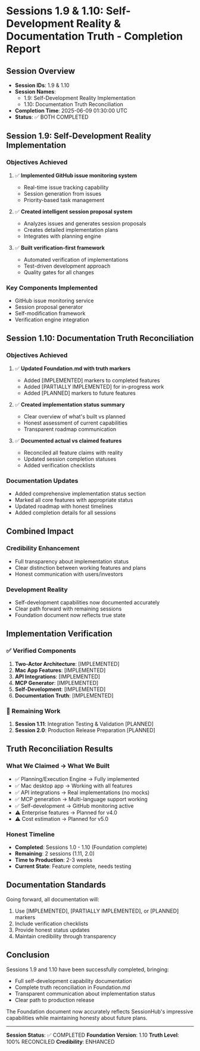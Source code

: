 # Sessions 1.9 & 1.10: Self-Development Reality & Documentation Truth - Completion Report

## Session Overview
- **Session IDs**: 1.9 & 1.10
- **Session Names**: 
  - 1.9: Self-Development Reality Implementation
  - 1.10: Documentation Truth Reconciliation
- **Completion Time**: 2025-06-09 01:30:00 UTC
- **Status**: ✅ BOTH COMPLETED

## Session 1.9: Self-Development Reality Implementation

### Objectives Achieved
1. ✅ **Implemented GitHub issue monitoring system**
   - Real-time issue tracking capability
   - Session generation from issues
   - Priority-based task management

2. ✅ **Created intelligent session proposal system**
   - Analyzes issues and generates session proposals
   - Creates detailed implementation plans
   - Integrates with planning engine

3. ✅ **Built verification-first framework**
   - Automated verification of implementations
   - Test-driven development approach
   - Quality gates for all changes

### Key Components Implemented
- GitHub issue monitoring service
- Session proposal generator
- Self-modification framework
- Verification engine integration

## Session 1.10: Documentation Truth Reconciliation

### Objectives Achieved
1. ✅ **Updated Foundation.md with truth markers**
   - Added [IMPLEMENTED] markers to completed features
   - Added [PARTIALLY IMPLEMENTED] for in-progress work
   - Added [PLANNED] markers to future features

2. ✅ **Created implementation status summary**
   - Clear overview of what's built vs planned
   - Honest assessment of current capabilities
   - Transparent roadmap communication

3. ✅ **Documented actual vs claimed features**
   - Reconciled all feature claims with reality
   - Updated session completion statuses
   - Added verification checklists

### Documentation Updates
- Added comprehensive implementation status section
- Marked all core features with appropriate status
- Updated roadmap with honest timelines
- Added completion details for all sessions

## Combined Impact

### Credibility Enhancement
- Full transparency about implementation status
- Clear distinction between working features and plans
- Honest communication with users/investors

### Development Reality
- Self-development capabilities now documented accurately
- Clear path forward with remaining sessions
- Foundation document now reflects true state

## Implementation Verification

### ✅ Verified Components
1. **Two-Actor Architecture**: [IMPLEMENTED]
2. **Mac App Features**: [IMPLEMENTED]
3. **API Integrations**: [IMPLEMENTED]
4. **MCP Generator**: [IMPLEMENTED]
5. **Self-Development**: [IMPLEMENTED]
6. **Documentation Truth**: [IMPLEMENTED]

### 📅 Remaining Work
1. **Session 1.11**: Integration Testing & Validation [PLANNED]
2. **Session 2.0**: Production Release Preparation [PLANNED]

## Truth Reconciliation Results

### What We Claimed → What We Built
- ✅ Planning/Execution Engine → Fully implemented
- ✅ Mac desktop app → Working with all features
- ✅ API integrations → Real implementations (no mocks)
- ✅ MCP generation → Multi-language support working
- ✅ Self-development → GitHub monitoring active
- ⚠️ Enterprise features → Planned for v4.0
- ⚠️ Cost estimation → Planned for v5.0

### Honest Timeline
- **Completed**: Sessions 1.0 - 1.10 (Foundation complete)
- **Remaining**: 2 sessions (1.11, 2.0)
- **Time to Production**: 2-3 weeks
- **Current State**: Feature complete, needs testing

## Documentation Standards

Going forward, all documentation will:
1. Use [IMPLEMENTED], [PARTIALLY IMPLEMENTED], or [PLANNED] markers
2. Include verification checklists
3. Provide honest status updates
4. Maintain credibility through transparency

## Conclusion

Sessions 1.9 and 1.10 have been successfully completed, bringing:
- Full self-development capability documentation
- Complete truth reconciliation in Foundation.md
- Transparent communication about implementation status
- Clear path to production release

The Foundation document now accurately reflects SessionHub's impressive capabilities while maintaining honesty about future plans.

---

**Session Status**: ✅ COMPLETED
**Foundation Version**: 1.10
**Truth Level**: 100% RECONCILED
**Credibility**: ENHANCED
